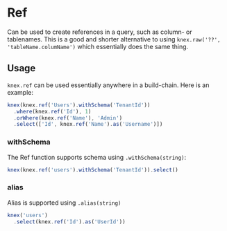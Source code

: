 # Ref


Can be used to create references in a query, such as column- or tablenames. This is a good and shorter alternative to using `knex.raw('??', 'tableName.columName')` which essentially does the same thing.

## Usage

`knex.ref` can be used essentially anywhere in a build-chain. Here is an example:

```js
knex(knex.ref('Users').withSchema('TenantId'))
  .where(knex.ref('Id'), 1)
  .orWhere(knex.ref('Name'), 'Admin')
  .select(['Id', knex.ref('Name').as('Username')])
```

<CompiledSql code="knex(knex.ref('Users').withSchema('TenantId'))
  .where(knex.ref('Id'), 1)
  .orWhere(knex.ref('Name'), 'Admin')
  .select(['Id', knex.ref('Name').as('Username')])"/>


### withSchema

The Ref function supports schema using `.withSchema(string)`:

```js
knex(knex.ref('users').withSchema('TenantId')).select()
```

### alias

Alias is supported using `.alias(string)`

```js
knex('users')
  .select(knex.ref('Id').as('UserId'))
```
